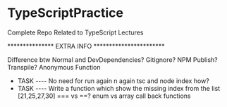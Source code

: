 # TypeScriptPractice
Complete Repo Related to TypeScript Lectures

*************** EXTRA INFO ***********************

Difference btw Normal and DevDependencies?
Gitignore?
NPM Publish?
Transpile?
Anonymous Function
- TASK ---- No need for run again n again tsc and node index how? 
- TASK ---- Write a function which show the missing index from the list [21,25,27,30]
=== vs ==?
enum vs array 
call back functions
